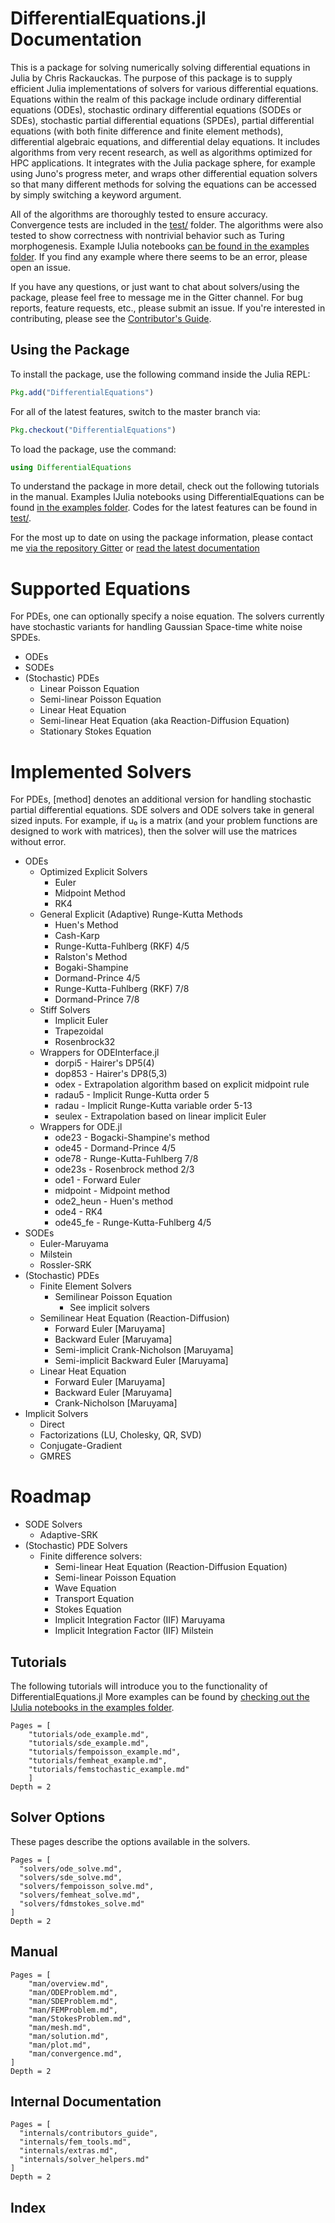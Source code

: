 # DifferentialEquations.jl Documentation

This is a package for solving numerically solving differential equations in Julia by Chris Rackauckas. The purpose of this package is to supply efficient Julia implementations of solvers for various differential equations. Equations within the realm of this package include ordinary differential equations (ODEs), stochastic ordinary differential equations (SODEs or SDEs), stochastic partial differential equations (SPDEs), partial differential equations (with both finite difference and finite element methods), differential algebraic equations, and differential delay equations. It includes algorithms from very recent research, as well as algorithms optimized for HPC applications. It integrates with the Julia package sphere, for example using Juno's progress meter, and wraps other differential equation solvers so that many different methods for solving the equations can be accessed by simply switching a keyword argument.

All of the algorithms are thoroughly tested to ensure accuracy. Convergence tests are included in the [test/](https://github.com/ChrisRackauckas/DifferentialEquations.jl/tree/master/test) folder. The algorithms were also tested to show correctness with nontrivial behavior such as Turing morphogenesis. Example IJulia notebooks
[can be found in the examples folder](https://github.com/ChrisRackauckas/DifferentialEquations.jl/tree/master/examples). If you find any example where there seems
to be an error, please open an issue.

If you have any questions, or just want to chat about solvers/using the package, please feel free to message me in the Gitter channel. For bug reports, feature requests, etc., please submit an issue. If you're interested in contributing, please see the [Contributor's Guide](/internals/contributors_guide).

## Using the Package

To install the package, use the following command inside the Julia REPL:
```julia
Pkg.add("DifferentialEquations")
```

For all of the latest features, switch to the master branch via:

```julia
Pkg.checkout("DifferentialEquations")
```

To load the package, use the command:

```julia
using DifferentialEquations
```

To understand the package in more detail, check out the following tutorials in the manual. Examples
IJulia notebooks using DifferentialEquations can be found [in the examples folder](https://github.com/ChrisRackauckas/DifferentialEquations.jl/tree/master/examples).
Codes for the latest features can be found in [test/](https://github.com/ChrisRackauckas/DifferentialEquations.jl/tree/master/test).

For the most up to date on using the package information, please contact me [via the repository Gitter](https://gitter.im/ChrisRackauckas/DifferentialEquations.jl)
or [read the latest documentation](http://chrisrackauckas.github.io/DifferentialEquations.jl/latest/)

# Supported Equations

For PDEs, one can optionally specify a noise equation. The solvers currently have
stochastic variants for handling Gaussian Space-time white noise SPDEs.

* ODEs
* SODEs
* (Stochastic) PDEs
    * Linear Poisson Equation
    * Semi-linear Poisson Equation
    * Linear Heat Equation
    * Semi-linear Heat Equation (aka Reaction-Diffusion Equation)
    * Stationary Stokes Equation

# Implemented Solvers

For PDEs, [method] denotes an additional version for handling stochastic partial
differential equations. SDE solvers and ODE solvers take in general sized inputs.
For example, if u₀ is a matrix (and your problem functions are designed to work
with matrices), then the solver will use the matrices without error.

* ODEs
    - Optimized Explicit Solvers
        * Euler
        * Midpoint Method
        * RK4
    - General Explicit (Adaptive) Runge-Kutta Methods
        * Huen's Method
        * Cash-Karp
        * Runge-Kutta-Fuhlberg (RKF) 4/5
        * Ralston's Method
        * Bogaki-Shampine
        * Dormand-Prince 4/5
        * Runge-Kutta-Fuhlberg (RKF) 7/8
        * Dormand-Prince 7/8
    - Stiff Solvers
        * Implicit Euler
        * Trapezoidal
        * Rosenbrock32
    - Wrappers for ODEInterface.jl
        * dorpi5 - Hairer's DP5(4)
        * dop853 - Hairer's DP8(5,3)
        * odex - Extrapolation algorithm based on explicit midpoint rule
        * radau5 - Implicit Runge-Kutta order 5
        * radau - Implicit Runge-Kutta variable order 5-13
        * seulex - Extrapolation based on linear implicit Euler
    - Wrappers for ODE.jl
        * ode23 - Bogacki-Shampine's method
        * ode45 - Dormand-Prince  4/5
        * ode78 - Runge-Kutta-Fuhlberg  7/8
        * ode23s - Rosenbrock method 2/3
        * ode1 - Forward Euler
        * midpoint - Midpoint method
        * ode2_heun - Huen's method
        * ode4 - RK4
        * ode45_fe - Runge-Kutta-Fuhlberg 4/5
* SODEs
    - Euler-Maruyama
    - Milstein
    - Rossler-SRK
* (Stochastic) PDEs
    - Finite Element Solvers
        * Semilinear Poisson Equation
            * See implicit solvers
    - Semilinear Heat Equation (Reaction-Diffusion)
        * Forward Euler [Maruyama]
        * Backward Euler [Maruyama]
        * Semi-implicit Crank-Nicholson [Maruyama]
        * Semi-implicit Backward Euler [Maruyama]
    - Linear Heat Equation
        * Forward Euler [Maruyama]
        * Backward Euler [Maruyama]
        * Crank-Nicholson [Maruyama]
* Implicit Solvers
    - Direct
    - Factorizations (LU, Cholesky, QR, SVD)
    - Conjugate-Gradient
    - GMRES

# Roadmap

* SODE Solvers
    - Adaptive-SRK
* (Stochastic) PDE Solvers
    - Finite difference solvers:
      * Semi-linear Heat Equation (Reaction-Diffusion Equation)
      * Semi-linear Poisson Equation
      * Wave Equation
      * Transport Equation
      * Stokes Equation
      * Implicit Integration Factor (IIF) Maruyama
      * Implicit Integration Factor (IIF) Milstein

## Tutorials

The following tutorials will introduce you to the functionality of DifferentialEquations.jl
More examples can be found by [checking out the IJulia notebooks in the examples
folder](https://github.com/ChrisRackauckas/DifferentialEquations.jl/tree/master/examples).

```@contents
Pages = [
    "tutorials/ode_example.md",
    "tutorials/sde_example.md",
    "tutorials/fempoisson_example.md",
    "tutorials/femheat_example.md",
    "tutorials/femstochastic_example.md"
    ]
Depth = 2
```

## Solver Options

These pages describe the options available in the solvers.

```@contents
Pages = [
  "solvers/ode_solve.md",
  "solvers/sde_solve.md",
  "solvers/fempoisson_solve.md",
  "solvers/femheat_solve.md",
  "solvers/fdmstokes_solve.md"
]
Depth = 2
```

## Manual

```@contents
Pages = [
    "man/overview.md",
    "man/ODEProblem.md",
    "man/SDEProblem.md",
    "man/FEMProblem.md",
    "man/StokesProblem.md",
    "man/mesh.md",
    "man/solution.md",
    "man/plot.md",
    "man/convergence.md",
]
Depth = 2
```

## Internal Documentation

```@contents
Pages = [
  "internals/contributors_guide",
  "internals/fem_tools.md",
  "internals/extras.md",
  "internals/solver_helpers.md"
]
Depth = 2
```

## Index

```@index
```
